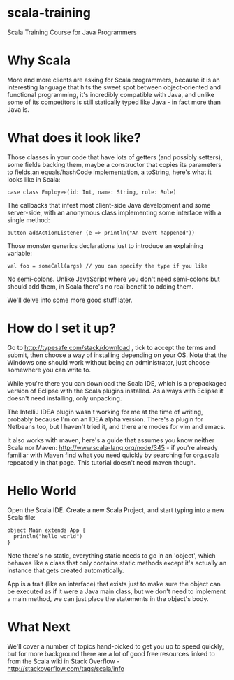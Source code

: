 scala-training
==============

Scala Training Course for Java Programmers

Why Scala
=========

More and more clients are asking for Scala programmers, because it is an interesting language that hits the sweet spot between object-oriented and functional programming, it's incredibly compatible with Java, and unlike some of its competitors is still statically typed like Java - in fact more than Java is.

What does it look like?
=======================

Those classes in your code that have lots of getters (and possibly setters), some fields backing them, maybe a constructor that copies its parameters to fields,an equals/hashCode implementation, a toString, here's what it looks like in Scala:

    case class Employee(id: Int, name: String, role: Role)

The callbacks that infest most client-side Java development and some server-side, with an anonymous class implementing some interface with a single method:

    button addActionListener (e => println("An event happened"))

Those monster generics declarations just to introduce an explaining variable:

    val foo = someCall(args) // you can specify the type if you like

No semi-colons.  Unlike JavaScript where you don't need semi-colons but should add them, in Scala there's no real benefit to adding them.

We'll delve into some more good stuff later.

How do I set it up?
===================

Go to http://typesafe.com/stack/download , tick to accept the terms and submit, then choose a way of installing depending on your OS.  Note that the Windows one should work without being an administrator, just choose somewhere you can write to.

While you're there you can download the Scala IDE, which is a prepackaged version of Eclipse with the Scala plugins installed.  As always with Eclipse it doesn't need installing, only unpacking.

The IntelliJ IDEA plugin wasn't working for me at the time of writing, probably because I'm on an IDEA alpha version.  There's a plugin for Netbeans too, but I haven't tried it, and there are modes for vim and emacs.

It also works with maven, here's a guide that assumes you know neither Scala nor Maven: http://www.scala-lang.org/node/345 - if you're already familiar with Maven find what you need quickly by searching for org.scala repeatedly in that page.  This tutorial doesn't need maven though.

Hello World
===========

Open the Scala IDE.  Create a new Scala Project, and start typing into a new Scala file:

    object Main extends App {
      println("hello world")
    }

Note there's no static, everything static needs to go in an 'object', which behaves like a class that only contains static methods except it's actually an instance that gets created automatically.

App is a trait (like an interface) that exists just to make sure the object can be executed as if it were a Java main class, but we don't need to implement a main method, we can just place the statements in the object's body.

What Next
=========

We'll cover a number of topics hand-picked to get you up to speed quickly, but for more background there are a lot of good free resources linked to from the Scala wiki in Stack Overflow - http://stackoverflow.com/tags/scala/info
